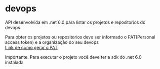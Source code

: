 # devops
API desenvolvida em .net 6.0 para listar os projetos e repositorios do devops


Para obter os projetos ou repositorios deve ser informado o PAT(Personal access token) e a organização do seu devops<br/>
[Link de como gerar o PAT](https://docs.microsoft.com/en-us/azure/devops/organizations/accounts/use-personal-access-tokens-to-authenticate?view=azure-devops&tabs=Windows)

Importante: Para executar o projeto você deve ter a sdk do .net 6.0 instalada
